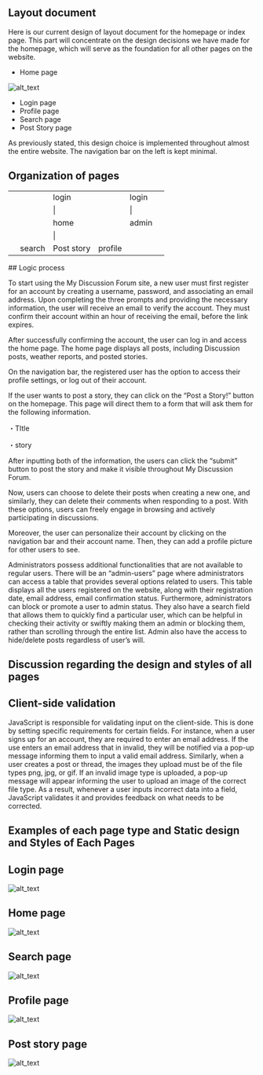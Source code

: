 



## Layout document

Here is our current design of layout document for the homepage or index page. This part will concentrate on the design decisions we have made for the homepage, which will serve as the foundation for all other pages on the website. 



* Home page

<p id="gdcalert1" ><span style="color: red; font-weight: bold"</span></p>


![alt_text](images/image1.png "image_tooltip")

* Login page
* Profile page
* Search page
* Post Story page

As previously stated, this design choice is implemented throughout almost the entire website. The navigation bar on the left is kept minimal.


## Organization of pages

<table>
  <tr>
   <td>
   </td>
   <td>
   </td>
   <td>login
   </td>
   <td>
   </td>
   <td>login
   </td>
   <td>
   </td>
  </tr>
  <tr>
   <td>
   </td>
   <td>
   </td>
   <td>         |
   </td>
   <td>
   </td>
   <td>         |
   </td>
   <td>
   </td>
  </tr>
  <tr>
   <td>
   </td>
   <td>
   </td>
   <td>home
   </td>
   <td>
   </td>
   <td>admin
   </td>
   <td>
   </td>
  </tr>
  <tr>
   <td>
   </td>
   <td>
   </td>
   <td>       |
   </td>
   <td>
   </td>
   <td>
   </td>
   <td>
   </td>
  </tr>
  <tr>
   <td>
   </td>
   <td>search
   </td>
   <td>Post story
   </td>
   <td>profile
   </td>
   <td>
   </td>
   <td>
   </td>
  </tr>
</table>
## Logic process

To start using the My Discussion Forum site, a new user must first register for an account by creating a username, password, and associating an email address. Upon completing the three prompts and providing the necessary information, the user will receive an email to verify the account. They must confirm their account within an hour of receiving the email, before the link expires.

After successfully confirming the account, the user can log in and access the home page. The home page displays all posts, including Discussion posts, weather reports, and posted stories. 

On the navigation bar, the registered user has the option to access their profile settings, or log out of their account. 

If the user wants to post a story, they can click on the “Post a Story!” button on the homepage. This page will direct them to a form that will ask them for the following information.

・TItle 

・story 

After inputting both of the information, the users can click the “submit” button to post the story and make it visible throughout My Discussion Forum. 

Now, users can choose to delete their posts when creating a new one, and similarly, they can delete their comments when responding to a post. With these options, users can freely engage in browsing and actively participating in discussions.

Moreover, the user can personalize their account by clicking on the navigation bar and their account name. Then, they can add a profile picture for other users to see.

Administrators possess additional functionalities that are not available to regular users. There will be an “admin-users” page where administrators can access a table that provides several options related to users. This table displays all the users registered on the website, along with their registration date, email address, email confirmation status. Furthermore, administrators can block or promote a user to admin status. They also have a search field that allows them to quickly find a particular user, which can be helpful in checking their activity or swiftly making them an admin or blocking them, rather than scrolling through the entire list.
Admin also have the access to hide/delete posts regardless of user’s will. 

## Discussion regarding the design and styles of all pages


## Client-side validation

JavaScript is responsible for validating input on the client-side. This is done by setting specific requirements for certain fields. For instance, when a user signs up for an account, they are required to enter an email address. If the use enters an email address that in invalid, they will be notified via a pop-up message informing them to input a valid email address. Similarly, when a user creates a post or thread, the images they upload must be of the file types png, jpg, or gif. If an invalid image type is uploaded, a pop-up message will appear informing the user to upload an image of the correct file type. As a result, whenever a user inputs incorrect data into a field, JavaScript validates it and provides feedback on what needs to be corrected.


## Examples of each page type and Static design and Styles of Each Pages


## Login page



<p id="gdcalert2" ><span style="color: red; font-weight: bold"</span></p>


![alt_text](images/image2.png "image_tooltip")



## Home page



<p id="gdcalert3" ><span style="color: red; font-weight: bold"</span></p>


![alt_text](images/image3.png "image_tooltip")



## Search page



<p id="gdcalert4" ><span style="color: red; font-weight: bold"</span></p>


![alt_text](images/image4.png "image_tooltip")



## Profile page



<p id="gdcalert5" ><span style="color: red; font-weight: bold"</span></p>


![alt_text](images/image5.png "image_tooltip")



## Post story page



<p id="gdcalert6" ><span style="color: red; font-weight: bold"</span></p>


![alt_text](images/image6.png "image_tooltip")
